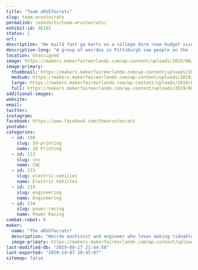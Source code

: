```yaml
---
title: "Team aRUSTocrats"
slug: team-arustocrats
permalink: /exhibits/team-arustocrats/
exhibit-id: 36182
status: 1
url: 
description: "We build fast go karts on a college dorm room budget using 3dprinting, spare parts, and found materials."
description-long: "A group of weirdos in Pittsburgh saw people on the internet racing undersized, extremely uncomfortable, and questionably-safe go karts and we said: \"Sounds like a great idea!\". Since 2014, The aRUSTocrats (Aristocrats from the RUST belt) have been building go karts to enter in the Power Racing Series. We've built the Batmobile (2014), the sCOOL Bus (2015), and the RAMbulance (2017-present) and have won both race weekend and season trophies."
location: Unassigned
image: https://makers.makerfaireorlando.com/wp-content/uploads/2019/08/thearustocrats.jpg
image-primary:
  thumbnail: https://makers.makerfaireorlando.com/wp-content/uploads/2019/08/thearustocrats-150x150.jpg
  medium: https://makers.makerfaireorlando.com/wp-content/uploads/2019/08/thearustocrats-300x169.jpg
  large: https://makers.makerfaireorlando.com/wp-content/uploads/2019/08/thearustocrats.jpg
  full: https://makers.makerfaireorlando.com/wp-content/uploads/2019/08/thearustocrats.jpg
additional-images:
website: 
email: 
twitter: 
instagram: 
facebook: https://www.facebook.com/thearustocrats
youtube: 
categories:
  - id: 108
    slug: 3d-printing
    name: 3D Printing
  - id: 113
    slug: cnc
    name: CNC
  - id: 273
    slug: electric-vehicles
    name: Electric Vehicles
  - id: 119
    slug: engineering
    name: Engineering
  - id: 134
    slug: power-racing
    name: Power Racing
combat-robot: 0
maker:
  name: "The aRUSTocrats"
  description: "Weirdo machinist and engineer who loves making rideable projects, like ebikes and gokarts, using digital design and fabrication."
  image-primary: https://makers.makerfaireorlando.com/wp-content/uploads/2019/08/profile.jpg
last-modified-db: "2019-08-17 21:44:58"
last-exported: "2020-14-07 20:45:07"
sitemap: false
---
```

